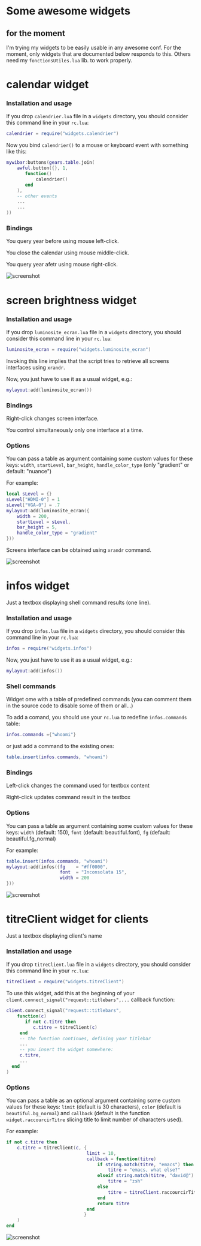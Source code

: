 # Some awesome widgets

## for the moment
I'm trying my widgets to be easily usable in any awesome conf.  For
the moment, only widgets that are documented below responds to
this. Others need my `fonctionsUtiles.lua` lib. to work properly.

# calendar widget
### Installation and usage

If you drop `calendrier.lua` file in a `widgets` directory, you
should consider this command line in your `rc.lua`:

``` lua
calendrier = require("widgets.calendrier")
```

Now you bind `calendrier()` to a mouse or keyboard event with
something like this:

``` lua
mywibar:buttons(gears.table.join(
    awful.button({}, 1,
       function()
           calendrier()
       end
    ),
    -- other events
    ...
    ...
))

```


### Bindings

You query year before using mouse left-click.

You close the calendar using mouse middle-click.

You query year afetr using mouse right-click.

![screenshot](calendrierScreenshot.png "calendrier screenshot")

# screen brightness widget
### Installation and usage

If you drop `luminosite_ecran.lua` file in a `widgets` directory, you
should consider this command line in your `rc.lua`:

``` lua
luminosite_ecran = require("widgets.luminosite_ecran")
```

Invoking this line implies that the script tries to retrieve
all screens interfaces using `xrandr`.

Now, you just have to use it as a usual widget, e.g.:

``` lua
mylayout:add(luminosite_ecran())
```


### Bindings

Right-click changes screen interface.

You control simultaneously only one interface at a time.

### Options

You can pass a table as argument containing some custom values for
these keys:
`width`, `startLevel`, `bar_height`, `handle_color_type` (only "gradient" or default: "nuance")

For example:

``` lua
local sLevel = {}
sLevel["HDMI-0"] = 1
sLevel["VGA-0"] = .7
mylayout:add(luminosite_ecran({
    width = 200,
    startLevel = sLevel,
    bar_height = 5,
    handle_color_type = "gradient"
}))
```

Screens interface can be obtained using `xrandr` command.


![screenshot](luminosite_ecranScreenshot.png "luminosité écran screenshot")

# infos widget

Just a textbox displaying shell command results (one line).

### Installation and usage

If you drop `infos.lua` file in a `widgets` directory, you
should consider this command line in your `rc.lua`:

``` lua
infos = require("widgets.infos")
```

Now, you just have to use it as a usual widget, e.g.:

``` lua
mylayout:add(infos())
```

### Shell commands

Widget ome with a table of predefined commands (you can comment
them in the source code to disable some of them or all...)

To add a comand, you should use your `rc.lua` to redefine
`infos.commands` table:

``` lua
infos.commands ={"whoami"}
```

or just add a command to the existing ones:

``` lua
table.insert(infos.commands, "whoami")
```

### Bindings

Left-click changes the command used for textbox content

Right-click updates command result in the textbox

### Options

You can pass a table as argument containing some custom values for
these keys:
`width` (default: 150), `font` (default: beautiful.font), `fg` (default:  beautiful.fg_normal)

For example:

``` lua
table.insert(infos.commands, "whoami")
mylayout:add(infos({fg    = "#ff0000",
                    font  = "Inconsolata 15",
                    width = 200
}))
```

![screenshot](infosScreenshot.png "infos screenshot")

# titreClient widget for clients

Just a textbox displaying client's name

### Installation and usage

If you drop `titreClient.lua` file in a `widgets` directory, you
should consider this command line in your `rc.lua`:

``` lua
titreClient = require("widgets.titreClient")
```

To use this widget, add this at the beginning of your `client.connect_signal("request::titlebars",...` callback function:

``` lua
client.connect_signal("request::titlebars",
    function(c)
       if not c.titre then
          c.titre = titreClient(c)
     end
     -- the function continues, defining your titlebar
     ...
     -- you insert the widget somewhere:
     c.titre,
     ...
  end
)
```

### Options

You can pass a table as an optional argument containing some custom values for
these keys:
`limit` (default is 30 characters), `color` (default is `beautiful.bg_normal`) and `callback` (default is the function `widget.raccourcirTitre` slicing title to limit number of characters used).

For example:

``` lua
if not c.titre then
    c.titre = titreClient(c, {
                              limit = 10,
                              callback = function(titre)
                                  if string.match(titre, "emacs") then
                                      titre = "emacs, what else?"
                                  elseif string.match(titre, "david@") then
                                      titre = "zsh"
                                  else
                                      titre = titreClient.raccourcirTitre(titre)
                                  end
                                  return titre
                              end
                             }
    )
end
```

![screenshot](titreClientScreenshot.png "titreClient screenshot")
